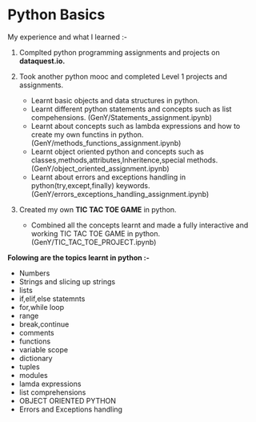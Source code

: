# Python Basics

My experience and what I learned :-

1) Complted python programming assignments and projects on **dataquest.io.**

2) Took another python mooc and completed Level 1 projects and assignments.
   
   - Learnt basic objects and data structures in python.
   - Learnt different python statements and concepts such as list compehensions. (GenY/Statements_assignment.ipynb)
   - Learnt about concepts such as lambda expressions and how to create my own functins in python. 
     (GenY/methods_functions_assignment.ipynb)
   - Learnt object oriented python and concepts such as classes,methods,attributes,Inheritence,special methods.
     (GenY/object_oriented_assignment.ipynb)
   - Learnt about errors and exceptions handling in python(try,except,finally) keywords.         
     (GenY/errors_exceptions_handling_assignment.ipynb)

3) Created my own **TIC TAC TOE GAME** in python.
   - Combined all the concepts learnt and made a fully interactive and working TIC TAC TOE GAME in python. (GenY/TIC_TAC_TOE_PROJECT.ipynb)

   
 


**Folowing are the topics learnt in python :-**
- Numbers
- Strings and slicing up strings
- lists
- if,elif,else statemnts
- for,while loop
- range 
- break,continue
- comments
- functions
- variable scope
- dictionary
- tuples
- modules
- lamda expressions
- list comprehensions
- OBJECT ORIENTED PYTHON
- Errors and Exceptions handling



